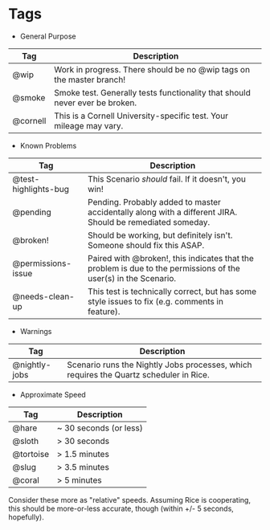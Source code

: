 Tags
====

* General Purpose

| Tag      | Description |
| -------- | ----------- |
| @wip     | Work in progress. There should be no @wip tags on the master branch! |
| @smoke   | Smoke test. Generally tests functionality that should never ever be broken. |
| @cornell | This is a Cornell University-specific test. Your mileage may vary. |

* Known Problems

| Tag                  | Description |
| -------------------- | ----------- |
| @test-highlights-bug | This Scenario *should* fail. If it doesn't, you win! |
| @pending             | Pending. Probably added to master accidentally along with a different JIRA. Should be remediated someday. |
| @broken!             | Should be working, but definitely isn't. Someone should fix this ASAP. |
| @permissions-issue   | Paired with @broken!, this indicates that the problem is due to the permissions of the user(s) in the Scenario. |
| @needs-clean-up      | This test is technically correct, but has some style issues to fix (e.g. comments in feature). |

* Warnings

| Tag           | Description |
| ------------- | ----------- |
| @nightly-jobs | Scenario runs the Nightly Jobs processes, which requires the Quartz scheduler in Rice. |


* Approximate Speed

| Tag       | Description |
| --------- | ----------- |
| @hare     | ~ 30 seconds (or less) |
| @sloth    | > 30 seconds |
| @tortoise | > 1.5 minutes |
| @slug     | > 3.5 minutes |
| @coral    | > 5 minutes |

Consider these more as "relative" speeds. Assuming Rice is cooperating, this
should be more-or-less accurate, though (within +/- 5 seconds, hopefully).
